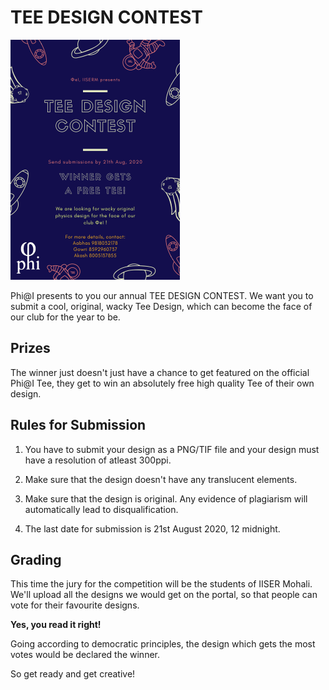 # TEE DESIGN CONTEST

![tee-design-poster](Tee_Design_Poster.png)


Phi@I presents to you our annual TEE DESIGN CONTEST.
We want you to submit a cool, original, wacky Tee Design, which can become the face of our club for the year to be.

## Prizes
The winner just doesn't just have a chance to get featured on the official Phi@I Tee, they get to win an absolutely free high quality Tee of their own design.


## Rules for Submission

1. You have to submit your design as a PNG/TIF file and your design must have a resolution of atleast 300ppi.

2. Make sure that the design doesn't have any translucent elements.

3. Make sure that the design is original. Any evidence of plagiarism will automatically lead to disqualification.

4. The last date for submission is 21st August 2020, 12 midnight.


## Grading

This time the jury for the competition will be the students of IISER Mohali. We'll upload all the designs we would get on the portal, so that people can vote for their favourite designs.

**Yes, you read it right!**

Going according to democratic principles, the design which gets the most votes would be declared the winner.

So get ready and get creative!
